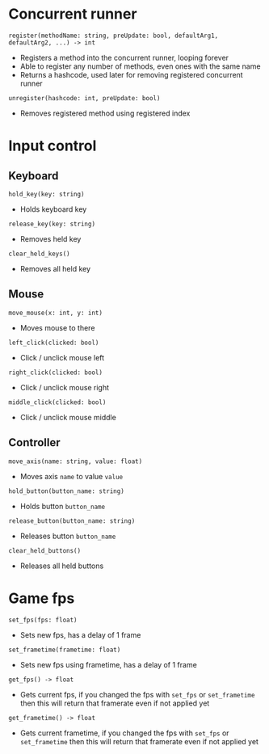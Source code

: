 # Concurrent runner
`register(methodName: string, preUpdate: bool, defaultArg1, defaultArg2, ...) -> int`
- Registers a method into the concurrent runner, looping forever
- Able to register any number of methods, even ones with the same name
- Returns a hashcode, used later for removing registered concurrent runner

`unregister(hashcode: int, preUpdate: bool)`
- Removes registered method using registered index

# Input control
## Keyboard
`hold_key(key: string)`
- Holds keyboard key

`release_key(key: string)`
- Removes held key

`clear_held_keys()`
- Removes all held key

## Mouse
`move_mouse(x: int, y: int)`
- Moves mouse to there

`left_click(clicked: bool)`
- Click / unclick mouse left

`right_click(clicked: bool)`
- Click / unclick mouse right

`middle_click(clicked: bool)`
- Click / unclick mouse middle

## Controller
`move_axis(name: string, value: float)`
- Moves axis `name` to value `value`

`hold_button(button_name: string)`
- Holds button `button_name`

`release_button(button_name: string)`
- Releases button `button_name`

`clear_held_buttons()`
- Releases all held buttons

# Game fps
`set_fps(fps: float)`
- Sets new fps, has a delay of 1 frame

`set_frametime(frametime: float)`
- Sets new fps using frametime, has a delay of 1 frame

`get_fps() -> float`
- Gets current fps, if you changed the fps with `set_fps` or `set_frametime` then this will return that framerate even if not applied yet

`get_frametime() -> float`
- Gets current frametime, if you changed the fps with `set_fps` or `set_frametime` then this will return that framerate even if not applied yet